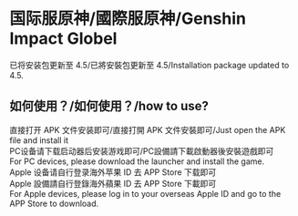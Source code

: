 # 国际服原神/國際服原神/Genshin Impact Globel

已将安装包更新至 4.5/已將安裝包更新至 4.5/Installation package updated to 4.5.  

## 如何使用？/如何使用？/how to use?

直接打开 APK 文件安装即可/直接打開 APK 文件安裝即可/Just open the APK file and install it  
PC设备请下载启动器后安装游戏即可/PC設備請下載啟動器後安裝遊戲即可  
For PC devices, please download the launcher and install the game.  
Apple 设备请自行登录海外苹果 ID 去 APP Store 下载即可  
Apple 設備請自行登錄海外蘋果 ID 去 APP Store 下載即可  
For Apple devices, please log in to your overseas Apple ID and go to the APP Store to download.  